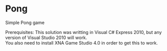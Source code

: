 Pong
====

Simple Pong game

Prerequisites:
This solution was writting in Visual C# Express 2010, but any version of Visual Studio 2010 will work.  
You also need to install XNA Game Studio 4.0 in order to get this to work.
